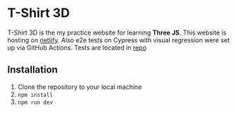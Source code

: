 # T-Shirt 3D
T-Shirt 3D is the my practice website for learning **Three JS**.
This website is hosting on [netlify](https://t-shirtforcourse.netlify.app).
Also e2e tests on Cypress with visual regression were set up via GitHub Actions. Tests are located in [repo](https://github.com/BilVaD1/Tests_for_TShirt)

## Installation
1. Clone the repository to your local machine
2. ```npm install```
2. ```npm run dev```
